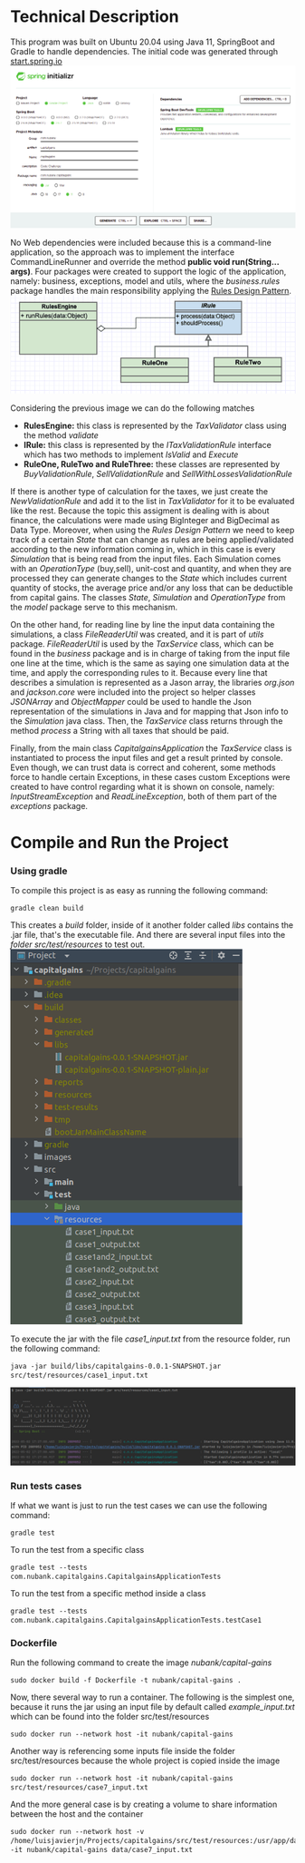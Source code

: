 # Technical Description

This program was built on Ubuntu 20.04 using Java 11, SpringBoot and Gradle to handle dependencies. The initial code was generated through 
[start.spring.io](https://start.spring.io/)  
![img1](images/img1.png)  

No Web dependencies were included because this is a command-line application, so the approach was to implement the interface 
CommandLineRunner and override the method **public void run(String... args)**. Four packages were created to support the logic 
of the application, namely: business, exceptions, model and utils, where the *business.rules* package handles the main responsibility 
applying the [Rules Design Pattern](https://levelup.gitconnected.com/rules-design-pattern-in-c-6c62f0e20ee0).  
![img2](images/img2.png)  

Considering the previous image we can do the following matches  
- **RulesEngine:** this class is represented by the *TaxValidator* class using the method *validate*
- **IRule:** this class is represented by the *ITaxValidationRule* interface which has two methods to implement *IsValid* and *Execute*
- **RuleOne, RuleTwo and RuleThree:** these classes are represented by *BuyValidationRule*, *SellValidationRule* and *SellWithLossesValidationRule*

If there is another type of calculation for the taxes, we just create the *NewValidationRule* and add it to the list in *TaxValidator* 
for it to be evaluated like the rest. Because the topic this assigment is dealing with is about finance, the calculations were made 
using BigInteger and BigDecimal as Data Type. Moreover, when using the *Rules Design Pattern* we need to keep track of a certain *State* that 
can change as rules are being applied/validated according to the new information coming in, which in this case is every *Simulation* that 
is being read from the input files. Each Simulation comes with an *OperationType* (buy,sell), unit-cost and quantity, and when they are 
processed they can generate changes to the *State* which includes current quantity of stocks, the average price and/or any loss that can be 
deductible from capital gains. The classes *State*, *Simulation* and *OperationType* from the *model* package serve to this mechanism.  

On the other hand, for reading line by line the input data containing the simulations, a class *FileReaderUtil* was created, and it is part of 
*utils* package. *FileReaderUtil* is used by the *TaxService* class, which can be found in the *business* package and is in charge of 
taking from the input file one line at the time, which is the same as saying one simulation data at the time, and apply the corresponding 
rules to it. Because every line that describes a simulation is represented as a Jason array, the libraries *org.json* and *jackson.core* 
were included into the project so helper classes *JSONArray* and *ObjectMapper* could be used to handle the Json representation of the 
simulations in Java and for mapping that Json info to the *Simulation* java class. Then, the *TaxService* class returns through the method
*process* a String with all taxes that should be paid.  

Finally, from the main class *CapitalgainsApplication* the *TaxService* class is instantiated to process the input files and get a result 
printed by console. Even though, we can trust data is correct and coherent, some methods force to handle certain Exceptions, in these cases 
custom Exceptions were created to have control regarding what it is shown on console, namely: *InputStreamException* and *ReadLineException*, 
both of them part of the *exceptions* package.

# Compile and Run the Project

### Using gradle

To compile this project is as easy as running the following command:
```
gradle clean build
```
This creates a *build* folder, inside of it another folder called *libs* contains the .jar file, that's the executable file. And there are 
several input files into the *folder src/test/resources* to test out.
![img3](images/img3.png)

To execute the jar with the file *case1_input.txt* from the resource folder, run the following command:
```
java -jar build/libs/capitalgains-0.0.1-SNAPSHOT.jar src/test/resources/case1_input.txt
```
![img4](images/img4.png)  

### Run tests cases

If what we want is just to run the test cases we can use the following command:
```
gradle test
```

To run the test from a specific class
```
gradle test --tests com.nubank.capitalgains.CapitalgainsApplicationTests
```

To run the test from a specific method inside a class
```
gradle test --tests com.nubank.capitalgains.CapitalgainsApplicationTests.testCase1
```

### Dockerfile

Run the following command to create the image *nubank/capital-gains*
```
sudo docker build -f Dockerfile -t nubank/capital-gains .
```

Now, there several way to run a container. The following is the simplest one, because it runs the jar using an input file by default called 
*example_input.txt* which can be found into the folder src/test/resources
```
sudo docker run --network host -it nubank/capital-gains
```

Another way is referencing some inputs file inside the folder src/test/resources because the whole project is copied inside the image
```
sudo docker run --network host -it nubank/capital-gains src/test/resources/case7_input.txt
```

And the more general case is by creating a volume to share information between the host and the container
```
sudo docker run --network host -v /home/luisjavierjn/Projects/capitalgains/src/test/resources:/usr/app/data -it nubank/capital-gains data/case7_input.txt
```
